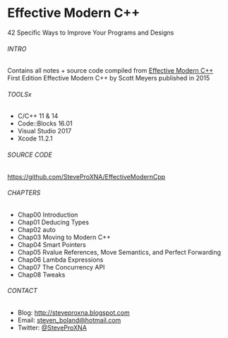 # Effective Modern C++
42 Specific Ways to Improve Your Programs and Designs 

###### INTRO
Contains all notes + source code compiled from [Effective Modern C++](https://moodle.ufsc.br/pluginfile.php/2377667/mod_resource/content/0/Effective_Modern_C__.pdf)
<br />
First Edition Effective Modern C++ by Scott Meyers published in 2015

###### TOOLSx
- C/C++ 11 & 14
- Code::Blocks 16.01
- Visual Studio 2017
- Xcode 11.2.1

###### SOURCE CODE
https://github.com/SteveProXNA/EffectiveModernCpp

###### CHAPTERS
- Chap00 Introduction 
- Chap01 Deducing Types
- Chap02 auto
- Chap03 Moving to Modern C++
- Chap04 Smart Pointers
- Chap05 Rvalue References, Move Semantics, and Perfect Forwarding
- Chap06 Lambda Expressions
- Chap07 The Concurrency API
- Chap08 Tweaks

###### CONTACT
- Blog:		http://steveproxna.blogspot.com
- Email:	steven_boland@hotmail.com
- Twitter:	[@SteveProXNA](http://twitter.com/SteveProXNA)
